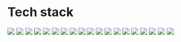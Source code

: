# Tech stack

<img src="https://img.shields.io/badge/Python-191919?style=for-the-badge&logo=python&logoColor=green"/> <img src="https://img.shields.io/badge/Git-191919?style=for-the-badge&logo=git&logoColor=E95420"/>
<img src="https://img.shields.io/badge/fastapi-191919?style=for-the-badge&logo=fastapi&logoColor=009688"/>
<img src="https://img.shields.io/badge/swagger-191919?style=for-the-badge&logo=swagger&logoColor=85EA2D"/>
<img src="https://img.shields.io/badge/restapi-191919?style=for-the-badge&logo=icloud&logoColor=47B2E7"/>
<img src="https://img.shields.io/badge/django-191919?style=for-the-badge&logo=django&logoColor=0B890C"/>
<img src="https://img.shields.io/badge/PostgreSQL-191919?style=for-the-badge&logo=PostgreSQL&logoColor=77C4FF"/> 
<img src="https://img.shields.io/badge/redis-191919?style=for-the-badge&logo=redis&logoColor=D82B1F"/> 
<img src="https://img.shields.io/badge/sqlite-191919?style=for-the-badge&logo=sqlite&logoColor=white"/>
<img src="https://img.shields.io/badge/sqlalchemy-191919?style=for-the-badge"/>
<img src="https://img.shields.io/badge/aiogram-191919?style=for-the-badge&logo=telegram&logoColor=26A5E4"/>
<img src="https://img.shields.io/badge/nginx-191919?style=for-the-badge&logo=nginx&logoColor=green"/> 
<img src="https://img.shields.io/badge/html5-191919?style=for-the-badge&logo=html5&logoColor=FF4100"/> 
<img src="https://img.shields.io/badge/css3-191919?style=for-the-badge&logo=css3&logoColor=1572B6"/>
<img src="https://img.shields.io/badge/celery-191919?style=for-the-badge&logo=celery&logoColor=B6DE64"/> 
<img src="https://img.shields.io/badge/pytest-191919?style=for-the-badge&logo=pytest&logoColor=0A9EDC"/> 
<img src="https://img.shields.io/badge/pyqt5-191919?style=for-the-badge&logo=qt&logoColor=41CD52"/> 
<img src="https://img.shields.io/badge/qtdesigner-191919?style=for-the-badge&logo=qt&logoColor=41CD52"/> 
<img src="https://img.shields.io/badge/docker-191919?style=for-the-badge&logo=docker&logoColor=2496ED"/>
